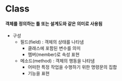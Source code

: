 # Class

#### 객체를 정의하는 틀 또는 설계도와 같은 의미로 사용됨

- 구성
  - 필드(field) : 객체의 상태를 나타냄
    - 클래스에 포함된 변수를 의미
    - 멤버(member)로 속성 표현
  - 메소드(method) : 객체의 행동을 나타냄
    - 어떠한 특정 작업을 수행하기 위한 명령문의 집합
    - 기능을 표현